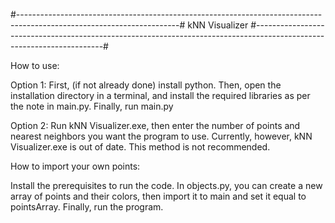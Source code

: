 #----------------------------------------------------------------------------------------------------------------------#
														kNN Visualizer
#----------------------------------------------------------------------------------------------------------------------#

How to use:

Option 1:
First, (if not already done) install python. Then, open the installation directory in a terminal, and install the 
required libraries as per the note in main.py. Finally, run main.py

Option 2:
Run kNN Visualizer.exe, then enter the number of points and nearest neighbors you want the program to use. Currently,
however, kNN Visualizer.exe is out of date. This method is not recommended.

How to import your own points:

Install the prerequisites to run the code.
In objects.py, you can create a new array of points and their colors, then import it to main and set it equal to 
pointsArray.
Finally, run the program.